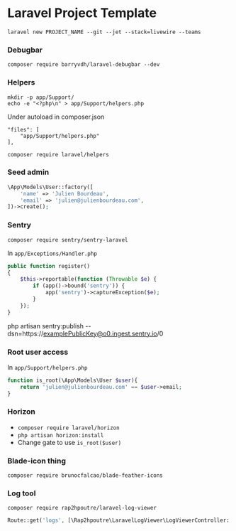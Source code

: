# Laravel Project Template

```
laravel new PROJECT_NAME --git --jet --stack=livewire --teams
```

### Debugbar
```
composer require barryvdh/laravel-debugbar --dev
```

### Helpers
```
mkdir -p app/Support/
echo -e "<?php\n" > app/Support/helpers.php
```
Under autoload in composer.json
```
"files": [
	"app/Support/helpers.php"
],
```

```
composer require laravel/helpers
```


### Seed admin

```php
\App\Models\User::factory([
    'name' => 'Julien Bourdeau',
    'email' => 'julien@julienbourdeau.com',
])->create();
```

### Sentry

`composer require sentry/sentry-laravel`

In `app/Exceptions/Handler.php`
```php
public function register()
{
    $this->reportable(function (Throwable $e) {
        if (app()->bound('sentry')) {
            app('sentry')->captureException($e);
        }
    });
}
```
php artisan sentry:publish --dsn=https://examplePublicKey@o0.ingest.sentry.io/0


### Root user access

In `app/Support/helpers.php`

```php
function is_root(\App\Models\User $user){
    return 'julien@julienbourdeau.com' == $user->email;
}
```


### Horizon
* `composer require laravel/horizon`
* `php artisan horizon:install`
* Change gate to use `is_root($user)`


### Blade-icon thing
`composer require brunocfalcao/blade-feather-icons`


### Log tool
`composer require rap2hpoutre/laravel-log-viewer`
```php
Route::get('logs', [\Rap2hpoutre\LaravelLogViewer\LogViewerController::class, 'index']);
```
